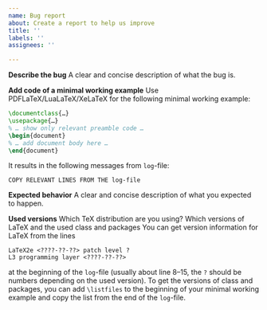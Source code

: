 ```yaml
---
name: Bug report
about: Create a report to help us improve
title: ''
labels: ''
assignees: ''

---
```


**Describe the bug**
A clear and concise description of what the bug is.

**Add code of a minimal working example**
Use PDFLaTeX/LuaLaTeX/XeLaTeX for the following minimal working example:

```latex
\documentclass{…}
\usepackage{…}
% … show only relevant preamble code …
\begin{document}
% … add document body here …
\end{document}
```

It results in the following messages from `log`-file:

```
COPY RELEVANT LINES FROM THE log-file
```

**Expected behavior**
A clear and concise description of what you expected to happen.

**Used versions**
Which TeX distribution are you using? Which versions of LaTeX and the used class and packages You can get version information for LaTeX from the lines

    LaTeX2e <????-??-??> patch level ?
    L3 programming layer <????-??-??>

at the beginning of the `log`-file (usually about line 8–15, the `?` should be numbers depending on the used version). To get the versions of class and packages, you can add `\listfiles` to the beginning of your minimal working example and copy the list from the end of the `log`-file.
